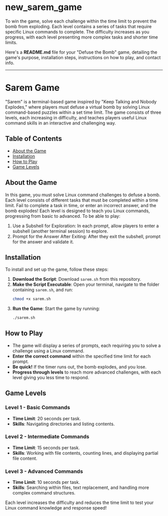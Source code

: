 # new_sarem_game
To win the game, solve each challenge within the time limit to prevent the bomb from exploding. Each level contains a series of tasks that require specific Linux commands to complete. The difficulty increases as you progress, with each level presenting more complex tasks and shorter time limits.

Here's a **README.md** file for your "Defuse the Bomb" game, detailing the game's purpose, installation steps, instructions on how to play, and contact info.

---

# Sarem Game

"Sarem" is a terminal-based game inspired by "Keep Talking and Nobody Explodes," where players must defuse a virtual bomb by solving Linux command-based puzzles within a set time limit. The game consists of three levels, each increasing in difficulty, and teaches players useful Linux command skills in an interactive and challenging way.

## Table of Contents

- [About the Game](#about-the-game)
- [Installation](#installation)
- [How to Play](#how-to-play)
- [Game Levels](#game-levels)

## About the Game

In this game, you must solve Linux command challenges to defuse a bomb. Each level consists of different tasks that must be completed within a time limit. Fail to complete a task in time, or enter an incorrect answer, and the bomb explodes! Each level is designed to teach you Linux commands, progressing from basic to advanced.
To be able to play:
1. Use a Subshell for Exploration: In each prompt, allow players to enter a subshell (another terminal session) to explore.
2. Prompt for the Answer After Exiting: After they exit the subshell, prompt for the answer and validate it.


## Installation

To install and set up the game, follow these steps:

1. **Download the Script**: Download `sarem.sh` from this repository.
2. **Make the Script Executable**: Open your terminal, navigate to the folder containing `sarem.sh`, and run:
   ```bash
   chmod +x sarem.sh
   ```
3. **Run the Game**: Start the game by running:
   ```bash
   ./sarem.sh
   ```

## How to Play

- The game will display a series of prompts, each requiring you to solve a challenge using a Linux command.
- **Enter the correct command** within the specified time limit for each prompt.
- **Be quick!** If the timer runs out, the bomb explodes, and you lose.
- **Progress through levels** to reach more advanced challenges, with each level giving you less time to respond.

## Game Levels

### Level 1 - Basic Commands
- **Time Limit**: 20 seconds per task.
- **Skills**: Navigating directories and listing contents.

### Level 2 - Intermediate Commands
- **Time Limit**: 15 seconds per task.
- **Skills**: Working with file contents, counting lines, and displaying partial file content.

### Level 3 - Advanced Commands
- **Time Limit**: 10 seconds per task.
- **Skills**: Searching within files, text replacement, and handling more complex command structures.

Each level increases the difficulty and reduces the time limit to test your Linux command knowledge and response speed!
